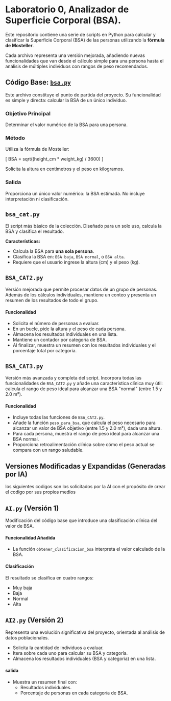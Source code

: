# Laboratorio 0, Analizador de Superficie Corporal (BSA).
Este repositorio contiene una serie de scripts en Python para calcular y clasificar la Superficie Corporal (BSA) de las personas utilizando la **fórmula de Mosteller**.

Cada archivo representa una versión mejorada, añadiendo nuevas funcionalidades que van desde el cálculo simple para una persona hasta el análisis de múltiples individuos con rangos de peso recomendados.

## Código Base: [`bsa.py`](bsa.py)

Este archivo constituye el punto de partida del proyecto. Su funcionalidad es simple y directa: calcular la BSA de un único individuo.

### Objetivo Principal
Determinar el valor numérico de la BSA para una persona.

### Método
Utiliza la fórmula de Mosteller:

\[
    BSA = sqrt((height_cm * weight_kg) / 3600)
\]

Solicita la altura en centímetros y el peso en kilogramos.

###  Salida
Proporciona un único valor numérico: la BSA estimada. No incluye interpretación ni clasificación.



## **`bsa_cat.py`**
El script más básico de la colección. Diseñado para un solo uso, calcula la BSA y clasifica el resultado.

**Características:**
* Calcula la BSA para **una sola persona**.
* Clasifica la BSA en: `BSA baja`, `BSA normal`, o `BSA alta`.
* Requiere que el usuario ingrese la altura (cm) y el peso (kg).


## `BSA_CAT2.py`

Versión mejorada que permite procesar datos de un grupo de personas. Además de los cálculos individuales, mantiene un conteo y presenta un resumen de los resultados de todo el grupo.

#### Funcionalidad
- Solicita el número de personas a evaluar.
- En un bucle, pide la altura y el peso de cada persona.
- Almacena los resultados individuales en una lista.
- Mantiene un contador por categoría de BSA.
- Al finalizar, muestra un resumen con los resultados individuales y el porcentaje total por categoría.


##  `BSA_CAT3.py`

Versión más avanzada y completa del script. Incorpora todas las funcionalidades de `BSA_CAT2.py` y añade una característica clínica muy útil: calcula el rango de peso ideal para alcanzar una BSA "normal" (entre 1.5 y 2.0 m²).

#### Funcionalidad
- Incluye todas las funciones de `BSA_CAT2.py`.
- Añade la función `peso_para_bsa`, que calcula el peso necesario para alcanzar un valor de BSA objetivo (entre 1.5 y 2.0 m²), dada una altura.
- Para cada persona, muestra el rango de peso ideal para alcanzar una BSA normal.
- Proporciona retroalimentación clínica sobre cómo el peso actual se compara con un rango saludable.

##  Versiones Modificadas y Expandidas (Generadas por IA)

los siguientes codigos son los solicitados por la AI con el propósito de crear el codigo por sus propios medios


##  `AI.py` (Versión 1)

Modificación del código base que introduce una clasificación clínica del valor de BSA.

#### Funcionalidad Añadida
- La función `obtener_clasificacion_bsa` interpreta el valor calculado de la BSA.

####  Clasificación
El resultado se clasifica en cuatro rangos:
- Muy baja
- Baja
- Normal
- Alta

##  `AI2.py` (Versión 2)

Representa una evolución significativa del proyecto, orientada al análisis de datos poblacionales.

- Solicita la cantidad de individuos a evaluar.
- Itera sobre cada uno para calcular su BSA y categoría.
- Almacena los resultados individuales (BSA y categoría) en una lista.

####  salida 
- Muestra un resumen final con:
  - Resultados individuales.
  - Porcentaje de personas en cada categoría de BSA.

